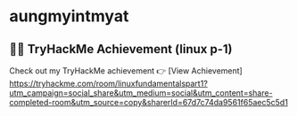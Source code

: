 # aungmyintmyat
## 🧑‍💻 TryHackMe Achievement (linux p-1)

Check out my TryHackMe achievement 👉 [View Achievement] https://tryhackme.com/room/linuxfundamentalspart1?utm_campaign=social_share&utm_medium=social&utm_content=share-completed-room&utm_source=copy&sharerId=67d7c74da9561f65aec5c5d1
